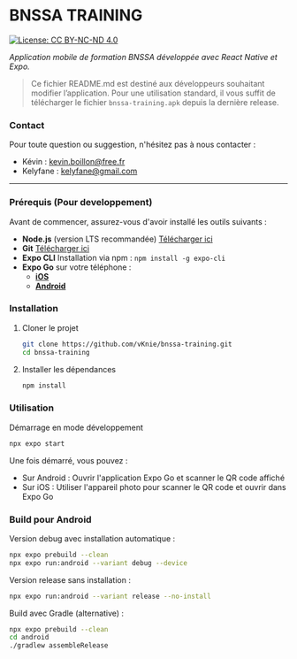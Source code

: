 # BNSSA TRAINING

[![License: CC BY-NC-ND 4.0](https://img.shields.io/badge/License-CC%20BY--NC--ND%204.0-lightgrey.svg)](https://creativecommons.org/licenses/by-nc-nd/4.0/)

_Application mobile de formation BNSSA développée avec React Native et Expo._

> Ce fichier README.md est destiné aux développeurs souhaitant modifier l’application.
> Pour une utilisation standard, il vous suffit de télécharger le fichier ```bnssa-training.apk``` depuis la dernière release.

### Contact
Pour toute question ou suggestion, n'hésitez pas à nous contacter :
- Kévin : [kevin.boillon@free.fr](mailto:kevin.boillon@free.fr)
- Kelyfane : [kelyfane@gmail.com](mailto:kelyfane@gmail.com)

-------

### Prérequis (Pour developpement)
Avant de commencer, assurez-vous d'avoir installé les outils suivants :
* **Node.js** (version LTS recommandée) [Télécharger ici](https://nodejs.org/en/download)
* **Git** [Télécharger ici](https://git-scm.com/downloads)
* **Expo CLI** Installation via npm : `npm install -g expo-cli`
* **Expo Go** sur votre téléphone :
  - **[iOS](https://apps.apple.com/app/expo-go/id982107779)**
  - **[Android](https://play.google.com/store/apps/details?id=host.exp.exponent)**

### Installation
1. Cloner le projet
    ```sh
    git clone https://github.com/vKnie/bnssa-training.git
    cd bnssa-training
    ```
2. Installer les dépendances
    ```sh
    npm install
    ```

### Utilisation
Démarrage en mode développement
```sh
npx expo start
```
Une fois démarré, vous pouvez :
* Sur Android : Ouvrir l'application Expo Go et scanner le QR code affiché
* Sur iOS : Utiliser l'appareil photo pour scanner le QR code et ouvrir dans Expo Go

### Build pour Android

Version debug avec installation automatique :
```sh
npx expo prebuild --clean
npx expo run:android --variant debug --device
```

Version release sans installation :
```sh
npx expo run:android --variant release --no-install
```

Build avec Gradle (alternative) :
```sh
npx expo prebuild --clean
cd android
./gradlew assembleRelease
```
